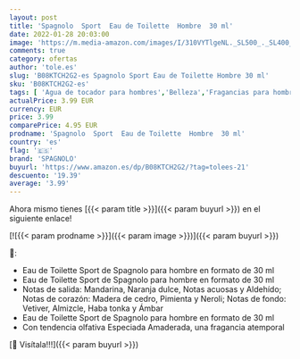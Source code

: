 ```yaml
---
layout: post
title: 'Spagnolo  Sport  Eau de Toilette  Hombre  30 ml'
date: 2022-01-28 20:03:00
image: 'https://m.media-amazon.com/images/I/310VYTlgeNL._SL500_._SL400_.jpg'
comments: true
category: ofertas
author: 'tole.es'
slug: 'B08KTCH2G2-es Spagnolo Sport Eau de Toilette Hombre 30 ml'
sku: 'B08KTCH2G2-es'
tags: [ 'Agua de tocador para hombres','Belleza','Fragancias para hombres','Perfumes y fragancias','de','eau','spagnolo','toilette', ]
actualPrice: 3.99 EUR
currency: EUR
price: 3.99
comparePrice: 4.95 EUR
prodname: 'Spagnolo  Sport  Eau de Toilette  Hombre  30 ml'
country: 'es'
flag: '🇪🇸'
brand: 'SPAGNOLO'
buyurl: 'https://www.amazon.es/dp/B08KTCH2G2/?tag=tolees-21'
descuento: '19.39'
average: '3.99'
---
```


Ahora mismo tienes [{{< param title >}}]({{< param buyurl >}}) en el siguiente enlace!

[![{{< param prodname >}}]({{< param image >}})]({{< param buyurl >}})

🔎:

- Eau de Toilette Sport de Spagnolo para hombre en formato de 30 ml
- Eau de Toilette Sport de Spagnolo para hombre en formato de 30 ml
- Notas de salida: Mandarina, Naranja dulce, Notas acuosas y Aldehído; Notas de corazón: Madera de cedro, Pimienta y Neroli; Notas de fondo: Vetiver, Almizcle, Haba tonka y Ámbar
- Eau de Toilette Sport de Spagnolo para hombre en formato de 30 ml
- Con tendencia olfativa Especiada Amaderada, una fragancia atemporal

[🛒 Visítala!!!]({{< param buyurl >}})
